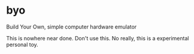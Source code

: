 # byo
Build Your Own, simple computer hardware emulator

This is nowhere near done.  Don't use this.  No really, this is a experimental personal toy.

